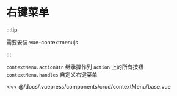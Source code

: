 # 右键菜单

:::tip

需要安装 vue-contextmenujs

:::

`contextMenu.actionBtn` 继承操作列 `action` 上的所有按钮</br>
`contextMenu.handles` 自定义右键菜单

<common-code-format>
  <crud-contextMenu-base slot="source"></crud-contextMenu-base>
  
<<< @/docs/.vuepress/components/crud/contextMenu/base.vue
</common-code-format>